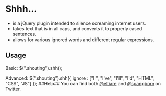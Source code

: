 # Shhh... #
- is a jQuery plugin intended to silence screaming internet users.
- takes text that is in all caps, and converts it to properly cased sentences.
- allows for various ignored words and different regular expressions.

## Usage ##

Basic:
    $(".shouting").shh();

Advanced:
    $(".shouting").shh({
		ignore : ["I ", "I've", "I'll", "I'd", "HTML", "CSS", "JS"]
	});
##Help##
You can find both [@eltiare](http://twitter.com/eltiare) and [@spangborn](http://twitter.com/spangborn) on Twitter.